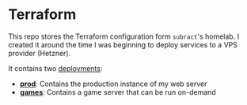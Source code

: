 # Terraform

This repo stores the Terraform configuration form `subract`'s homelab. I created it around the time I was beginning to deploy services to a VPS provider (Hetzner).

It contains two [deployments](deployments):

- **[prod](deployments/prod)**: Contains the production instance of my web server
- **[games](deployments/games)**: Contains a game server that can be run on-demand